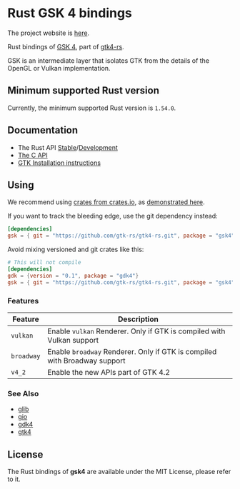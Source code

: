 # Rust GSK 4 bindings

The project website is [here](https://gtk-rs.org/).

Rust bindings of [GSK 4](https://docs.gtk.org/gsk4/), part
of [gtk4-rs](https://github.com/gtk-rs/gtk4-rs/).

GSK is an intermediate layer that isolates GTK from the details of the OpenGL or
Vulkan implementation.

## Minimum supported Rust version

Currently, the minimum supported Rust version is `1.54.0`.

## Documentation

- The Rust API [Stable](https://gtk-rs.org/gtk4-rs/stable/latest/docs/gsk4)/[Development](https://gtk-rs.org/gtk4-rs/git/docs/gsk4/)
- [The C API](https://docs.gtk.org/gsk4/)
- [GTK Installation instructions](https://www.gtk.org/docs/installations/)

## Using

We recommend using [crates from crates.io](https://crates.io/keywords/gtk-rs),
as [demonstrated here](https://gtk-rs.org/gtk4-rs/stable/latest/docs/gtk4/index.html#library-versions).

If you want to track the bleeding edge, use the git dependency instead:

```toml
[dependencies]
gsk = { git = "https://github.com/gtk-rs/gtk4-rs.git", package = "gsk4" }
```

Avoid mixing versioned and git crates like this:

```toml
# This will not compile
[dependencies]
gdk = {version = "0.1", package = "gdk4"}
gsk = { git = "https://github.com/gtk-rs/gtk4-rs.git", package = "gsk4" }
```

### Features

| Feature | Description |
| ---     | ----------- |
| `vulkan` | Enable `vulkan` Renderer. Only if GTK is compiled with Vulkan support |
| `broadway` | Enable `broadway` Renderer. Only if GTK is compiled with Broadway support |
| `v4_2` | Enable the new APIs part of GTK 4.2 |

### See Also

- [glib](https://crates.io/crates/glib)
- [gio](https://crates.io/crates/gio)
- [gdk4](https://crates.io/crates/gdk4)
- [gtk4](https://crates.io/crates/gtk4)

## License

The Rust bindings of __gsk4__ are available under the MIT License, please refer to it.
